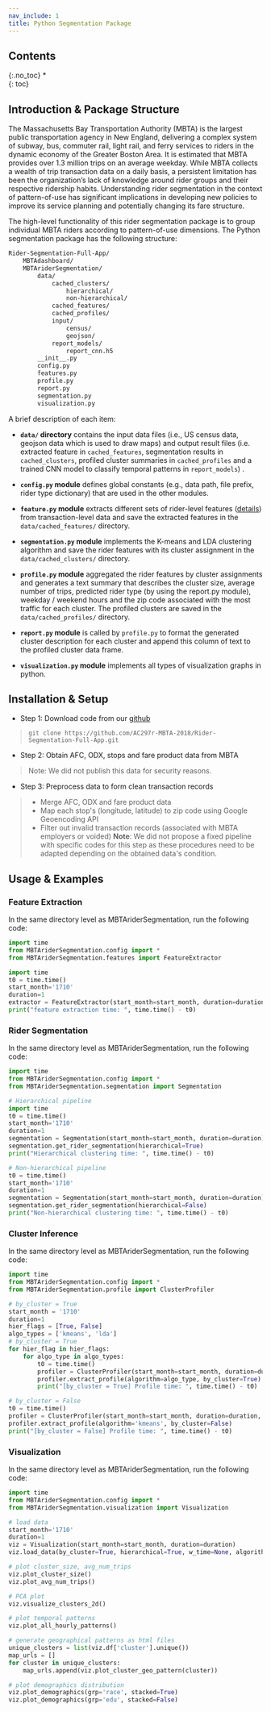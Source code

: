 ```yaml
---
nav_include: 1
title: Python Segmentation Package
---
```


## Contents
{:.no_toc}
*  
{: toc}

## Introduction & Package Structure
The Massachusetts Bay Transportation Authority (MBTA) is the largest public transportation agency in New England, delivering a complex system of subway, bus, commuter rail, light rail, and ferry services to riders in the dynamic economy of the Greater Boston Area. It is estimated that MBTA provides over 1.3 million trips on an average weekday. While MBTA collects a wealth of trip transaction data on a daily basis, a persistent limitation has been the organization’s lack of knowledge around rider groups and their respective ridership habits. Understanding rider segmentation in the context of pattern-of-use has significant implications in developing new policies to improve its service planning and potentially changing its fare structure.

The high-level functionality of this rider segmentation package is to group individual MBTA riders according to pattern-of-use dimensions. The Python segmentation package has the following structure:

```sh
Rider-Segmentation-Full-App/
    MBTAdashboard/
    MBTAriderSegmentation/
        data/
            cached_clusters/
                hierarchical/
                non-hierarchical/
            cached_features/
            cached_profiles/
            input/
                census/
                geojson/
            report_models/
                report_cnn.h5
        __init__.py
        config.py
        features.py
        profile.py
        report.py
        segmentation.py
        visualization.py
```

A brief description of each item:

- **`data/` directory** contains the input data files (i.e., US census data, geojson data which is used to draw maps) and output result files (i.e. extracted feature in `cached_features`, segmentation results in `cached_clusters`, profiled cluster summaries in `cached_profiles` and a trained CNN model to classify temporal patterns in `report_models`) .

- **`config.py` module** defines global constants (e.g., data path, file prefix, rider type dictionary) that are used in the other modules.

- **`feature.py` module** extracts different sets of rider-level features ([details](https://ac297r-mbta-2018.github.io/Final-Report/feature.html)) from transaction-level data and save the extracted features in the `data/cached_features/` directory.

- **`segmentation.py` module** implements the K-means and LDA clustering algorithm and save the rider features with its cluster assignment in the `data/cached_clusters/` directory.

- **`profile.py` module** aggregated the rider features by cluster assignments and generates a text summary that describes the cluster size, average number of trips, predicted rider type (by using the report.py module), weekday / weekend hours and the zip code associated with the most traffic for each cluster. The profiled clusters are saved in the `data/cached_profiles/` directory.

- **`report.py` module** is called by `profile.py` to format the generated cluster description for each cluster and append this column of text to the profiled cluster data frame.

- **`visualization.py` module** implements all types of visualization graphs in python.

## Installation & Setup

- Step 1: Download code from our [github](https://github.com/AC297r-MBTA-2018/Rider-Segmentation-Full-App)
> ```
> git clone https://github.com/AC297r-MBTA-2018/Rider-Segmentation-Full-App.git
> ```

- Step 2: Obtain AFC, ODX, stops and fare product data from MBTA
> Note: We did not publish this data for security reasons.

- Step 3: Preprocess data to form clean transaction records
> - Merge AFC, ODX and fare product data
> - Map each stop's (longitude, latitude) to zip code using Google Geoencoding API
> - Filter out invalid transaction records (associated with MBTA employers or voided)
> **Note**: We did not propose a fixed pipeline with specific codes for this step as these procedures need to be adapted depending on the obtained data's condition.


## Usage & Examples

### Feature Extraction

In the same directory level as MBTAriderSegmentation, run the following code:

```python
import time
from MBTAriderSegmentation.config import *
from MBTAriderSegmentation.features import FeatureExtractor

import time
t0 = time.time()
start_month='1710'
duration=1
extractor = FeatureExtractor(start_month=start_month, duration=duration).extract_features()
print("feature extraction time: ", time.time() - t0)
```
### Rider Segmentation

In the same directory level as MBTAriderSegmentation, run the following code:

```python
import time
from MBTAriderSegmentation.config import *
from MBTAriderSegmentation.segmentation import Segmentation

# Hierarchical pipeline
import time
t0 = time.time()
start_month='1710'
duration=1
segmentation = Segmentation(start_month=start_month, duration=duration)
segmentation.get_rider_segmentation(hierarchical=True)
print("Hierarchical clustering time: ", time.time() - t0)

# Non-hierarchical pipeline
t0 = time.time()
start_month='1710'
duration=1
segmentation = Segmentation(start_month=start_month, duration=duration)
segmentation.get_rider_segmentation(hierarchical=False)
print("Non-hierarchical clustering time: ", time.time() - t0)
```
### Cluster Inference

In the same directory level as MBTAriderSegmentation, run the following code:

```python
import time
from MBTAriderSegmentation.config import *
from MBTAriderSegmentation.profile import ClusterProfiler

# by_cluster = True
start_month = '1710'
duration=1
hier_flags = [True, False]
algo_types = ['kmeans', 'lda']
# by_cluster = True
for hier_flag in hier_flags:
    for algo_type in algo_types:
        t0 = time.time()
        profiler = ClusterProfiler(start_month=start_month, duration=duration, hierarchical=hier_flag)
        profiler.extract_profile(algorithm=algo_type, by_cluster=True)
        print("[by_cluster = True] Profile time: ", time.time() - t0)

# by_cluster = False
t0 = time.time()
profiler = ClusterProfiler(start_month=start_month, duration=duration, hierarchical=True)
profiler.extract_profile(algorithm='kmeans', by_cluster=False)
print("[by_cluster = False] Profile time: ", time.time() - t0)

```

### Visualization

In the same directory level as MBTAriderSegmentation, run the following code:

```python
import time
from MBTAriderSegmentation.config import *
from MBTAriderSegmentation.visualization import Visualization

# load data
start_month='1710'
duration=1
viz = Visualization(start_month=start_month, duration=duration)
viz.load_data(by_cluster=True, hierarchical=True, w_time=None, algorithm='lda')

# plot cluster_size, avg_num_trips
viz.plot_cluster_size()
viz.plot_avg_num_trips()

# PCA plot
viz.visualize_clusters_2d()

# plot temporal patterns
viz.plot_all_hourly_patterns()

# generate geographical patterns as html files
unique_clusters = list(viz.df['cluster'].unique())
map_urls = []
for cluster in unique_clusters:
    map_urls.append(viz.plot_cluster_geo_pattern(cluster))

# plot demographics distribution
viz.plot_demographics(grp='race', stacked=True)
viz.plot_demographics(grp='edu', stacked=False)

```
